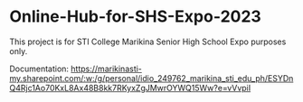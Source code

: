 # Online-Hub-for-SHS-Expo-2023


This project is for STI College Marikina Senior High School Expo purposes only.

Documentation: https://marikinasti-my.sharepoint.com/:w:/g/personal/idio_249762_marikina_sti_edu_ph/ESYDnQ4Rjc1Ao70KxL8Ax48B8kk7RKyxZgJMwrOYWQ15Ww?e=vVvpiI
